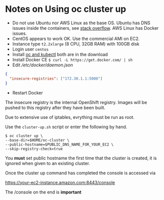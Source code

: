 # Notes on Using oc cluster up

- Do not use Ubuntu nor AWS Linux as the base OS. Ubuntu has DNS issues inside the containers, see [stack overflow](https://stackoverflow.com/questions/20430371/my-docker-container-has-no-internet/45644890#45644890). AWS Linux has Docker issues.
- CentOS appears to work OK. Use the commercial AMI on EC2.
- Instance type `t2.2xlarge` (8 CPU, 32GB RAM) with 100GB disk
- Login user `centos`
- Install [oc and kubectl](https://www.okd.io/download.html) both are in the download
- Install Docker CE `$ curl -L https://get.docker.com/ | sh`
- Edit */etc/docker/daemon.json*

```json
{
  "insecure-registries": ["172.30.1.1:5000"]
}
```

- Restart Docker

The insecure registry is the internal OpenShift registry. Images will be pushed to this registry after they have been built.

Due to extensive use of iptables, evrything must be run as root.

Use the `cluster-up.sh` script or enter the following by hand.

```shell
$ oc cluster up \
--base-dir=$HOME/oc-cluster \
--public-hostname=$PUBLIC_DNS_NAME_FOR_YOUR_EC2 \
--skip-registry-check=true
```

You **must** set public hostname the first time that the cluster is created, it is ignored when given to an existing cluster.

Once the cluster up command has completed the console is accessed via

https://your-ec2-instance.amazon.com:8443/console

The /console on the end is **important**

